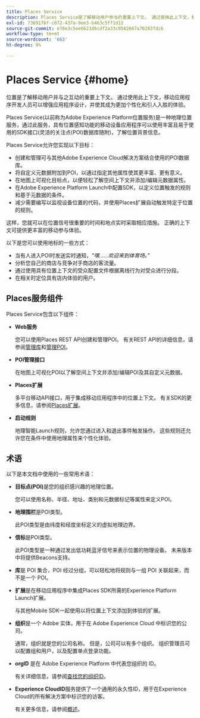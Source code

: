 ```yaml
---
title: Places Service
description: Places Service是了解移动用户参与的重要上下文。 通过使用此上下文，移动应用程序开发人员可以增强应用程序设计，并使其成为更加个性化和引人入胜的体验。
exl-id: 7369176f-c072-437a-9ee3-b463c5ff1d12
source-git-commit: e78e3c5ee6623d6cdf2a33c0582667a70283fdc6
workflow-type: tm+mt
source-wordcount: '663'
ht-degree: 9%

---
```


# Places Service {#home}

位置是了解移动用户并与之互动的重要上下文。 通过使用此上下文，移动应用程序开发人员可以增强应用程序设计，并使其成为更加个性化和引人入胜的体验。

Places Service(以前称为Adobe Experience Platform位置服务)是一种地理位置服务，通过此服务，具有位置感知功能的移动设备应用程序可以使用丰富且易于使用的SDK接口(灵活的关注点(POI)数据库随附)，了解位置背景信息。

Places Service允许您实现以下目标：

* 创建和管理可与其他Adobe Experience Cloud解决方案结合使用的POI数据库。
* 将自定义元数据附加到POI，以通过指定其他属性使其更丰富、更有意义。
* 在地图上可视化目标点，以便轻松了解空间上下文并添加/编辑元数据属性。
* 在Adobe Experience Platform Launch中配置SDK，以定义位置触发的规则和基于元数据的条件。
* 减少需要编写以监视设备位置的代码，并使用Places扩展自动触发特定于位置的规则。

这样，您就可以在位置信号很重要的时间和地点实时采取相应措施。 正确的上下文可提供更丰富的移动参与体验。

以下是您可以使用地标的一些方式：

* 当有人进入POI时发送实时通知，*&quot;嘿……欢迎来到体育场。”*
* 分析您自己的商店与竞争对手商店的客流量。
* 通过使用具有位置上下文的受众配置文件根据离线行为对受众进行分段。
* 在相关时定位具有店内体验的用户。

## Places服务组件

Places Service包含以下组件：

* **Web服务**

  您可以使用Places REST API创建和管理POI。 有关REST API的详细信息，请参阅[管理库](/help/web-service-api/api-usage/manage-libraries/manage-libraries.md)和[管理POI](/help/web-service-api/api-usage/manage-pois/manage-pois.md)。

* **POI管理接口**

  在地图上可视化POI以了解空间上下文并添加/编辑POI及其自定义元数据。

* **Places扩展**

  多平台移动API接口，用于集成移动应用程序中的位置上下文。 有关SDK的更多信息，请参阅[Places扩展](/help/places-ext-aep-sdks/places-extension/places-extension.md)。

* **启动规则**

  地理智能Launch规则，允许您通过进入和退出事件触发操作。 这些规则还允许您在条件中使用地理属性来个性化体验。

## 术语

以下是本文档中使用的一些常用术语：

* **目标点(POI)**&#x200B;是您的组织感兴趣的地理位置。

  您可以使用名称、半径、地址、类别和元数据标记等属性来定义POI。

* **地理围栏**&#x200B;是POI类型。

  此POI类型是由纬度和经度坐标定义的虚拟地理边界。

* **信标**&#x200B;是POI类型。

  此POI类型是一种通过发出低功耗蓝牙信号来表示位置的物理设备。 未来版本中将提供Beacons支持。

* **库**&#x200B;是 POI 集合，POI 经过分组，可以轻松地将规则与一组 POI 关联起来，而不是一个 POI。

* **扩展**&#x200B;是在移动应用程序中集成Places SDK所需的Experience Platform Launch扩展。

  与其他Mobile SDK一起使用以将位置上下文添加到体验的扩展。

* **组织**&#x200B;是一个 Adobe 实体，用于在 Adobe Experience Cloud 中标识您的公司。

  通常，组织就是您的公司名称。 但是，公司可以有多个组织。 组织管理员可以配置组和用户，以及配置单点登录功能。

* **orgID** 是在 Adobe Experience Platform 中代表您组织的 ID。

  有关详细信息，请参阅[查找您的组织ID](https://forums.adobe.com/thread/2339895)。

* **Experience CloudID**&#x200B;服务提供了一个通用的永久性ID，用于在Experience Cloud的所有解决方案中标识您的访客。

  有关更多信息，请参阅[概述](https://experienceleague.adobe.com/docs/id-service/using/intro/overview.html?lang=zh-Hans)。

